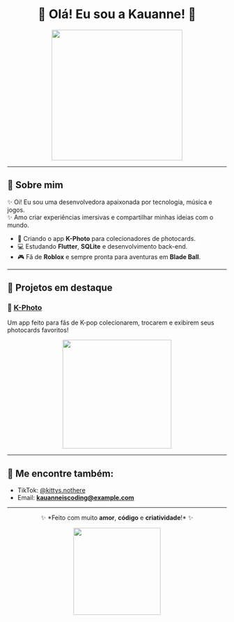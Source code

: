 <h1 align="center">🌸 Olá! Eu sou a Kauanne! 🌸</h1>

<p align="center">
  <img src="https://media.giphy.com/media/xT9IgzoKnwFNmISR8I/giphy.gif" width="300px">
</p>

---

## 🌟 Sobre mim
✨ Oi! Eu sou uma desenvolvedora apaixonada por tecnologia, música e jogos.  
✨ Amo criar experiências imersivas e compartilhar minhas ideias com o mundo.  

- 🎨 Criando o app **K-Photo** para colecionadores de photocards.  
- 💻 Estudando **Flutter**, **SQLite** e desenvolvimento back-end.  
- 🎮 Fã de **Roblox** e sempre pronta para aventuras em **Blade Ball**.  

---

## 📸 Projetos em destaque
### 💖 [K-Photo](https://github.com/kauanneiscoding/k-photo)
Um app feito para fãs de K-pop colecionarem, trocarem e exibirem seus photocards favoritos!  

<div align="center">
  <img src="https://media.giphy.com/media/l4FGI8GoTL7N4DsyI/giphy.gif" width="250px">
</div>

---

## 🎵 Me encontre também:
- TikTok: [@kittys.nothere](https://www.tiktok.com/@kittys.nothere)  
- Email: **kauanneiscoding@example.com**  

---

<p align="center">✨ *Feito com muito <b>amor</b>, <b>código</b> e <b>criatividade</b>!* ✨</p>

<p align="center">
  <img src="https://media.giphy.com/media/Ju7l5y9osyymQ/giphy.gif" width="200px">
</p>
